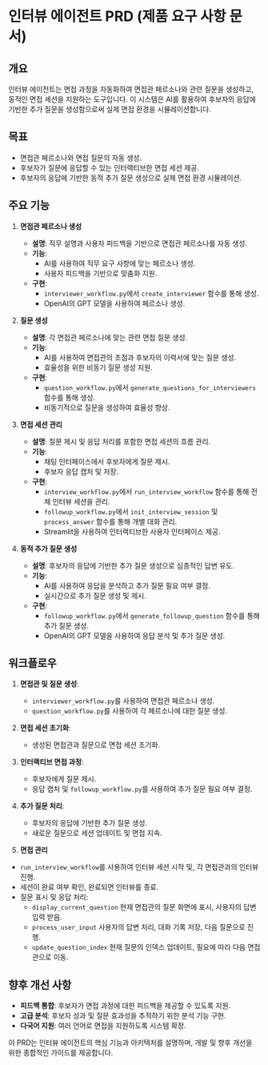 # 인터뷰 에이전트 PRD (제품 요구 사항 문서)

## 개요

인터뷰 에이전트는 면접 과정을 자동화하여 면접관 페르소나와 관련 질문을 생성하고, 동적인 면접 세션을 지원하는 도구입니다. 이 시스템은 AI를 활용하여 후보자의 응답에 기반한 추가 질문을 생성함으로써 실제 면접 환경을 시뮬레이션합니다.

## 목표

- 면접관 페르소나와 면접 질문의 자동 생성.
- 후보자가 질문에 응답할 수 있는 인터랙티브한 면접 세션 제공.
- 후보자의 응답에 기반한 동적 추가 질문 생성으로 실제 면접 환경 시뮬레이션.

## 주요 기능

1. **면접관 페르소나 생성**
   - **설명**: 직무 설명과 사용자 피드백을 기반으로 면접관 페르소나를 자동 생성.
   - **기능**: 
     - AI를 사용하여 직무 요구 사항에 맞는 페르소나 생성.
     - 사용자 피드백을 기반으로 맞춤화 지원.
   - **구현**: 
     - `interviewer_workflow.py`에서 `create_interviewer` 함수를 통해 생성.
     - OpenAI의 GPT 모델을 사용하여 페르소나 생성.

2. **질문 생성**
   - **설명**: 각 면접관 페르소나에 맞는 관련 면접 질문 생성.
   - **기능**:
     - AI를 사용하여 면접관의 초점과 후보자의 이력서에 맞는 질문 생성.
     - 효율성을 위한 비동기 질문 생성 지원.
   - **구현**:
     - `question_workflow.py`에서 `generate_questions_for_interviewers` 함수를 통해 생성.
     - 비동기적으로 질문을 생성하여 효율성 향상.

3. **면접 세션 관리**
   - **설명**: 질문 제시 및 응답 처리를 포함한 면접 세션의 흐름 관리.
   - **기능**:
     - 채팅 인터페이스에서 후보자에게 질문 제시.
     - 후보자 응답 캡처 및 저장.
   - **구현**:
     - `interview_workflow.py`에서 `run_interview_workflow` 함수를 통해 전체 인터뷰 세션을 관리.
     - `followup_workflow.py`에서 `init_interview_session` 및 `process_answer` 함수를 통해 개별 대화 관리.
     - Streamlit을 사용하여 인터랙티브한 사용자 인터페이스 제공.

4. **동적 추가 질문 생성**
   - **설명**: 후보자의 응답에 기반한 추가 질문 생성으로 심층적인 답변 유도.
   - **기능**:
     - AI를 사용하여 응답을 분석하고 추가 질문 필요 여부 결정.
     - 실시간으로 추가 질문 생성 및 제시.
   - **구현**:
     - `followup_workflow.py`에서 `generate_followup_question` 함수를 통해 추가 질문 생성.
     - OpenAI의 GPT 모델을 사용하여 응답 분석 및 추가 질문 생성.

## 워크플로우

1. **면접관 및 질문 생성**:
   - `interviewer_workflow.py`를 사용하여 면접관 페르소나 생성.
   - `question_workflow.py`를 사용하여 각 페르소나에 대한 질문 생성.

2. **면접 세션 초기화**:
   - 생성된 면접관과 질문으로 면접 세션 초기화.

3. **인터랙티브 면접 과정**:
   - 후보자에게 질문 제시.
   - 응답 캡처 및 `followup_workflow.py`를 사용하여 추가 질문 필요 여부 결정.

4. **추가 질문 처리**:
   - 후보자의 응답에 기반한 추가 질문 생성.
   - 새로운 질문으로 세션 업데이트 및 면접 지속.

5. **면접 관리**
  - `run_interview_workflow`를 사용하여 인터뷰 세션 시작 및, 각 면접관과의 인터뷰 진행.
  - 세션이 완료 여부 확인, 완료되면 인터뷰를 종료.
  - 질문 표시 및 응답 처리:
    - `display_current_question` 현재 면접관의 질문 화면에 표시, 사용자의 답변 입력 받음.
    - `process_user_input` 사용자의 답변 처리, 대화 기록 저장, 다음 질문으로 진행.
    - `update_question_index` 현재 질문의 인덱스 업데이트, 필요에 따라 다음 면접관으로 이동.


## 향후 개선 사항

- **피드백 통합**: 후보자가 면접 과정에 대한 피드백을 제공할 수 있도록 지원.
- **고급 분석**: 후보자 성과 및 질문 효과성을 추적하기 위한 분석 기능 구현.
- **다국어 지원**: 여러 언어로 면접을 지원하도록 시스템 확장.

이 PRD는 인터뷰 에이전트의 핵심 기능과 아키텍처를 설명하며, 개발 및 향후 개선을 위한 종합적인 가이드를 제공합니다. 
